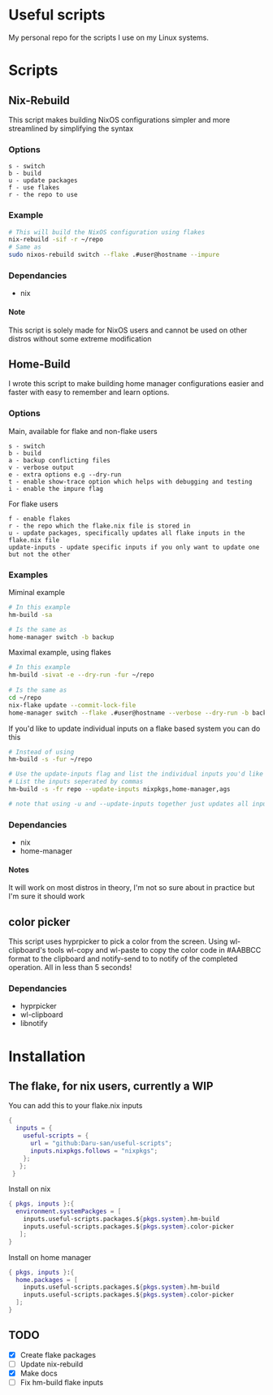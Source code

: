 # Useful scripts
My personal repo for the scripts I use on my Linux systems.

# Scripts

## Nix-Rebuild
This script makes building NixOS configurations simpler and more streamlined by simplifying the syntax
### Options
```
s - switch
b - build
u - update packages
f - use flakes
r - the repo to use
``` 
### Example
```bash
# This will build the NixOS configuration using flakes
nix-rebuild -sif -r ~/repo
# Same as
sudo nixos-rebuild switch --flake .#user@hostname --impure
```
### Dependancies
- nix
#### Note
This script is solely made for NixOS users and cannot be used on other distros without some extreme modification

## Home-Build
I wrote this script to make building home manager configurations easier and faster with easy to remember and learn options.

### Options
Main, available for flake and non-flake users

```
s - switch
b - build
a - backup conflicting files
v - verbose output
e - extra options e.g --dry-run
t - enable show-trace option which helps with debugging and testing
i - enable the impure flag
```

For flake users
```
f - enable flakes
r - the repo which the flake.nix file is stored in
u - update packages, specifically updates all flake inputs in the flake.nix file
update-inputs - update specific inputs if you only want to update one but not the other
```
### Examples

Miminal example
```bash
# In this example
hm-build -sa

# Is the same as
home-manager switch -b backup
```

Maximal example, using flakes
<!--- 
   Is maximal even a word? 
--->
```bash
# In this example
hm-build -sivat -e --dry-run -fur ~/repo
 
# Is the same as
cd ~/repo 
nix-flake update --commit-lock-file
home-manager switch --flake .#user@hostname --verbose --dry-run -b backup --impure --show-trace
```

If you'd like to update individual inputs on a flake based system you can do this
```bash
# Instead of using
hm-build -s -fur ~/repo

# Use the update-inputs flag and list the individual inputs you'd like to update
# List the inputs seperated by commas
hm-build -s -fr repo --update-inputs nixpkgs,home-manager,ags

# note that using -u and --update-inputs together just updates all inputs anyway
```

### Dependancies
- nix
- home-manager

#### Notes
It will work on most distros in theory, I'm not so sure about in practice but I'm sure it should work

## color picker
This script uses hyprpicker to pick a color from the screen. Using wl-clipboard's tools wl-copy and wl-paste to copy the color code in #AABBCC format to the clipboard and notify-send to to notify of the completed operation. All in less than 5 seconds!
### Dependancies
- hyprpicker
- wl-clipboard
- libnotify


# Installation

## The flake, for nix users, currently a WIP

You can add this to your flake.nix inputs
```nix
{
  inputs = {
    useful-scripts = {
      url = "github:Daru-san/useful-scripts";
      inputs.nixpkgs.follows = "nixpkgs";
    };
   };
 }
```
Install on nix
```nix
{ pkgs, inputs }:{
  environment.systemPackges = [
    inputs.useful-scripts.packages.${pkgs.system}.hm-build
    inputs.useful-scripts.packages.${pkgs.system}.color-picker
   ];
}
```
Install on home manager
```nix
{ pkgs, inputs }:{
  home.packages = [
    inputs.useful-scripts.packages.${pkgs.system}.hm-build
    inputs.useful-scripts.packages.${pkgs.system}.color-picker
  ];
}
```

## TODO
- [x] Create flake packages
- [ ] Update nix-rebuild
- [x] Make docs
- [ ] Fix hm-build flake inputs